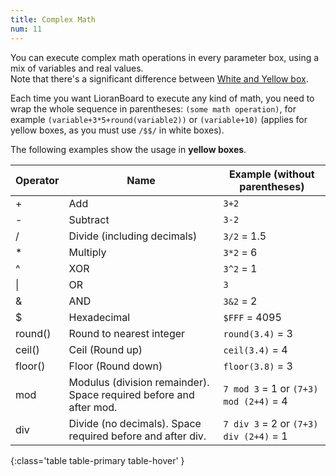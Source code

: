 ```yaml
---
title: Complex Math
num: 11
---
```


You can execute complex math operations in every parameter box, using a mix of variables and real values.  
Note that there's a significant difference between [White and Yellow box](/commands/introduction#inputboxes).  

Each time you want LioranBoard to execute any kind of math, you need to wrap the whole sequence in parentheses: `(some math operation)`, for example `(variable+3*5+round(variable2))` or `(variable+10)` (applies for yellow boxes, as you must use `/$$/` in white boxes).  

The following examples show the usage in **yellow boxes**.

|Operator	|Name|	Example (without parentheses) |
|-------|--------|--------|
|+|	Add	|`3+2`
| - |	Subtract|	`3-2`
| / |	Divide (including decimals)|	`3/2` = 1.5
| * |	Multiply|	`3*2` = 6
| ^ |	XOR	|`3^2` = 1
| \|	| OR	|<code>3|2</code> = 3
| &	 |AND	|`3&2` = 2
| $ |	Hexadecimal	|`$FFF` = 4095
| round() |	Round to nearest integer|	`round(3.4)` = 3
| ceil() |	Ceil (Round up)	|`ceil(3.4)` = 4
| floor() |	Floor (Round down)	|`floor(3.8)` = 3
| mod |	Modulus (division remainder). Space required before and after mod.|	`7 mod 3` = 1 or `(7+3) mod (2+4)` = 4
|div|	Divide (no decimals). Space required before and after div.|	`7 div 3` = 2 or `(7+3) div (2+4)` = 1
{:class='table table-primary table-hover' }

 